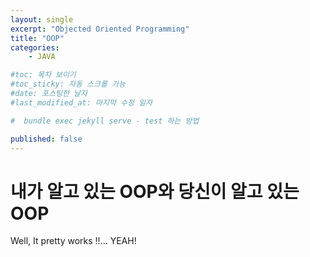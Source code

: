 ```yaml
---
layout: single
excerpt: "Objected Oriented Programming"
title: "OOP"
categories:
    - JAVA

#toc: 목차 보이기 
#toc_sticky: 자동 스크롤 가능 
#date: 포스팅한 날자 
#last_modified_at: 마지막 수정 일자 

#  bundle exec jekyll serve - test 하는 방법 

published: false
---
```

# 내가 알고 있는 OOP와 당신이 알고 있는 OOP

Well, It pretty works !!... YEAH!


